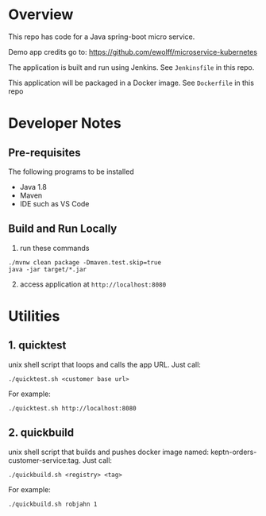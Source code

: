 # Overview

This repo has code for a Java spring-boot micro service.

Demo app credits go to: https://github.com/ewolff/microservice-kubernetes

The application is built and run using Jenkins.  See ```Jenkinsfile``` in this repo.

This application will be packaged in a Docker image.  See ```Dockerfile``` in this repo

# Developer Notes

## Pre-requisites

The following programs to be installed
* Java 1.8
* Maven
* IDE such as VS Code

## Build and Run Locally

1. run these commands
  ```
  ./mvnw clean package -Dmaven.test.skip=true
  java -jar target/*.jar
  ```
2. access application at ```http://localhost:8080```

# Utilities

## 1. quicktest

unix shell script that loops and calls the app URL.  Just call:

```./quicktest.sh <customer base url>```

For example:

```./quicktest.sh http://localhost:8080```

## 2. quickbuild

unix shell script that builds and pushes docker image named: keptn-orders-customer-service:tag.  Just call:

```./quickbuild.sh <registry> <tag>```

For example:

```./quickbuild.sh robjahn 1```
